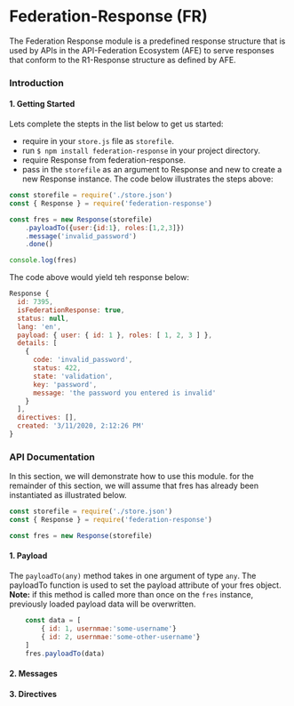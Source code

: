 # Federation-Response (FR)
The Federation Response module is a predefined response structure that is used by APIs in the API-Federation Ecosystem (AFE) to serve responses that conform to the R1-Response structure as defined by AFE.
### Introduction

#### 1. Getting Started
Lets complete the stepts in the list below to get us started:
- require in your <code>store.js</code> file as <code>storefile</code>.
- run <code>$ npm install federation-response</code> in your project directory.
- require Response from federation-response.
- pass in the <code>storefile</code> as an argument to Response and new to create a new Response instance.
The code below illustrates the steps above:
```js
const storefile = require('./store.json')
const { Response } = require('federation-response')

const fres = new Response(storefile)
    .payloadTo({user:{id:1}, roles:[1,2,3]})
    .message('invalid_password')
    .done()

console.log(fres)
```
The code above would yield teh response below:
```js
Response {
  id: 7395,
  isFederationResponse: true,
  status: null,
  lang: 'en',
  payload: { user: { id: 1 }, roles: [ 1, 2, 3 ] },
  details: [
    {
      code: 'invalid_password',
      status: 422,
      state: 'validation',
      key: 'password',
      message: 'the password you entered is invalid'
    }
  ],
  directives: [],
  created: '3/11/2020, 2:12:26 PM'
}
```
### API Documentation
In this section, we will demonstrate how to use this module. for the remainder of this section, we will assume that fres has already been instantiated as illustrated below.
```js
const storefile = require('./store.json')
const { Response } = require('federation-response')

const fres = new Response(storefile)
```
#### 1. Payload

The <code>payloadTo(any)</code> method takes in one argument of type <code>any</code>. The payloadTo function is used to set the payload attribute of your fres object. **Note:** if this method is called more than once on the <code>fres</code> instance, previously loaded payload data will be overwritten.
```js
    const data = [
        { id: 1, usernmae:'some-username'}
        { id: 2, usernmae:'some-other-username'}
    ]
    fres.payloadTo(data) 
```

#### 2. Messages 
#### 3. Directives  
